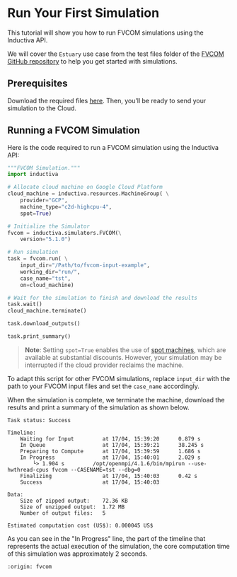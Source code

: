 # Run Your First Simulation
This tutorial will show you how to run FVCOM simulations using the Inductiva API. 

We will cover the `Estuary` use case from the test files folder of the [FVCOM GitHub repository](https://github.com/FVCOM-GitHub/FVCOM) to help you get started with simulations.

## Prerequisites
Download the required files [here](https://storage.googleapis.com/inductiva-api-demo-files/fvcom-input-example.zip). Then, you’ll be ready to send your simulation to the Cloud.

## Running a FVCOM Simulation
Here is the code required to run a FVCOM simulation using the Inductiva API:

```python
"""FVCOM Simulation."""
import inductiva

# Allocate cloud machine on Google Cloud Platform
cloud_machine = inductiva.resources.MachineGroup( \
    provider="GCP",
    machine_type="c2d-highcpu-4",
	spot=True)

# Initialize the Simulator
fvcom = inductiva.simulators.FVCOM(\
    version="5.1.0")

# Run simulation
task = fvcom.run( \
    input_dir="/Path/to/fvcom-input-example",
    working_dir="run/",
    case_name="tst",
    on=cloud_machine)

# Wait for the simulation to finish and download the results
task.wait()
cloud_machine.terminate()

task.download_outputs()

task.print_summary()
```

> **Note**: Setting `spot=True` enables the use of [spot machines](../how-it-works/machines/spot-machines.md), which are available at substantial discounts. 
> However, your simulation may be interrupted if the cloud provider reclaims the machine.

To adapt this script for other FVCOM simulations, replace `input_dir` with the
path to your FVCOM input files and set the `case_name` accordingly.

When the simulation is complete, we terminate the machine, download the results and print a summary of the simulation as shown below.

```
Task status: Success

Timeline:
	Waiting for Input         at 17/04, 15:39:20      0.879 s
	In Queue                  at 17/04, 15:39:21      38.245 s
	Preparing to Compute      at 17/04, 15:39:59      1.686 s
	In Progress               at 17/04, 15:40:01      2.029 s
		└> 1.904 s         /opt/openmpi/4.1.6/bin/mpirun --use-hwthread-cpus fvcom --CASENAME=tst --dbg=0
	Finalizing                at 17/04, 15:40:03      0.42 s
	Success                   at 17/04, 15:40:03      

Data:
	Size of zipped output:    72.36 KB
	Size of unzipped output:  1.72 MB
	Number of output files:   5

Estimated computation cost (US$): 0.000045 US$
```

As you can see in the "In Progress" line, the part of the timeline that represents the actual execution of the simulation, 
the core computation time of this simulation was approximately 2 seconds.

```{banner_small}
:origin: fvcom
```

